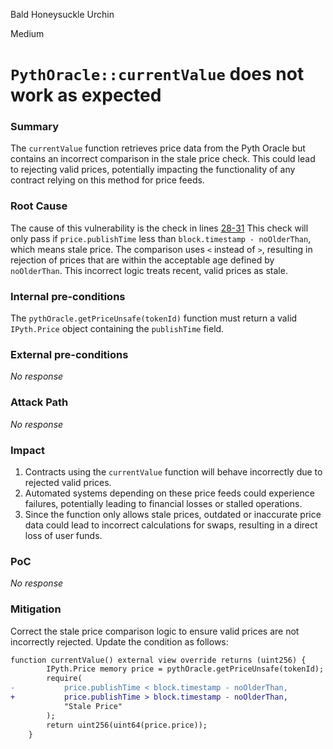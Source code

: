 Bald Honeysuckle Urchin

Medium

# `PythOracle::currentValue` does not work as expected

### Summary

The `currentValue` function retrieves price data from the Pyth Oracle but contains an incorrect comparison in the stale price check. This could lead to rejecting valid prices, potentially impacting the functionality of any contract relying on this method for price feeds.

### Root Cause

The cause of this vulnerability is the check in lines [28-31](https://github.com/sherlock-audit/2024-11-oku/blob/main/oku-custom-order-types/contracts/oracle/External/PythOracle.sol#L28-L31)
This check will only pass if `price.publishTime` less than `block.timestamp - noOlderThan`, which means stale price.
The comparison uses `<` instead of `>`, resulting in rejection of prices that are within the acceptable age defined by `noOlderThan`. This incorrect logic treats recent, valid prices as stale.

### Internal pre-conditions

The `pythOracle.getPriceUnsafe(tokenId)` function must return a valid `IPyth.Price` object containing the `publishTime` field.

### External pre-conditions

_No response_

### Attack Path

_No response_

### Impact

1. Contracts using the `currentValue` function will behave incorrectly due to rejected valid prices.
2. Automated systems depending on these price feeds could experience failures, potentially leading to financial losses or stalled operations.
3. Since the function only allows stale prices, outdated or inaccurate price data could lead to incorrect calculations for swaps, resulting in a direct loss of user funds.

### PoC

_No response_

### Mitigation

Correct the stale price comparison logic to ensure valid prices are not incorrectly rejected. Update the condition as follows:
```diff
function currentValue() external view override returns (uint256) {
        IPyth.Price memory price = pythOracle.getPriceUnsafe(tokenId);
        require(
-           price.publishTime < block.timestamp - noOlderThan,
+           price.publishTime > block.timestamp - noOlderThan,
            "Stale Price"
        );
        return uint256(uint64(price.price));
    }
```